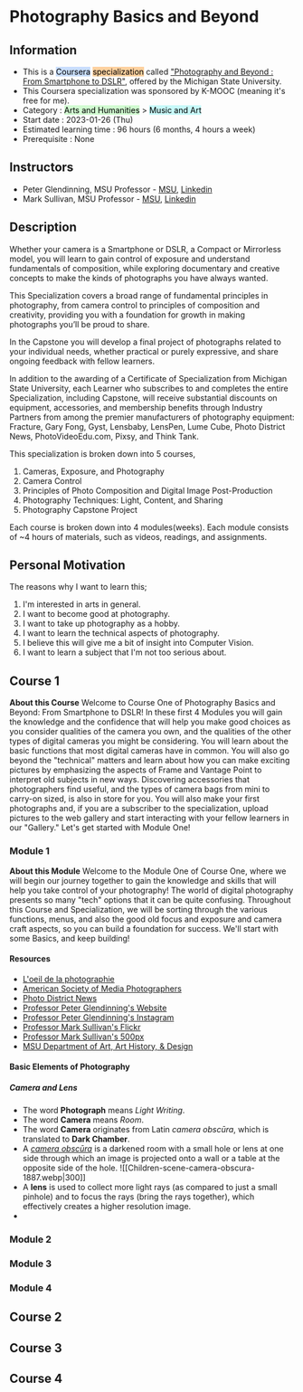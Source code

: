 
# Photography Basics and Beyond

## Information
- This is a <mark style="background: #ADCCFFA6;">Coursera</mark> <mark style="background: #FFB86CA6;">specialization</mark> called ["Photography and Beyond : From Smartphone to DSLR"](https://www.coursera.org/specializations/photography-basics), offered by the Michigan State University.
- This Coursera specialization was sponsored by K-MOOC (meaning it's free for me).
- Category : <mark style="background: #BBFABBA6;">Arts and Humanities</mark> > <mark style="background: #ABF7F7A6;">Music and Art</mark>
- Start date : 2023-01-26 (Thu)
- Estimated learning time : 96 hours (6 months, 4 hours a week)
- Prerequisite : None

## Instructors
- Peter Glendinning, MSU Professor - [MSU](https://people.cal.msu.edu/glendinn/), [Linkedin](https://www.linkedin.com/in/peter-glendinning-839432a/)
- Mark Sullivan, MSU Professor - [MSU](https://www.music.msu.edu/faculty/profile/mark1), [Linkedin](https://www.linkedin.com/in/mark-valentine-sullivan-bb483717/)

## Description
Whether your camera is a Smartphone or DSLR, a Compact or Mirrorless model, you will learn to gain control of exposure and understand fundamentals of composition, while exploring documentary and creative concepts to make the kinds of photographs you have always wanted.

This Specialization covers a broad range of fundamental principles in photography, from camera control to principles of composition and creativity, providing you with a foundation for growth in making photographs you’ll be proud to share.

In the Capstone you will develop a final project of photographs related to your individual needs, whether practical or purely expressive, and share ongoing feedback with fellow learners.

In addition to the awarding of a Certificate of Specialization from Michigan State University, each Learner who subscribes to and completes the entire Specialization, including Capstone, will receive substantial discounts on equipment, accessories, and membership benefits through Industry Partners from among the premier manufacturers of photography equipment: Fracture, Gary Fong, Gyst, Lensbaby, LensPen, Lume Cube, Photo District News, PhotoVideoEdu.com, Pixsy, and Think Tank.

This specialization is broken down into 5 courses,
1. Cameras, Exposure, and Photography
2. Camera Control
3. Principles of Photo Composition and Digital Image Post-Production
4. Photography Techniques: Light, Content, and Sharing
5. Photography Capstone Project

Each course is broken down into 4 modules(weeks). Each module consists of ~4 hours of materials, such as videos, readings, and assignments.

## Personal Motivation
The reasons why I want to learn this;
1. I'm interested in arts in general.
2. I want to become good at photography.
3. I want to take up photography as a hobby.
4. I want to learn the technical aspects of photography.
5. I believe this will give me a bit of insight into Computer Vision.
6. I want to learn a subject that I'm not too serious about.

## Course 1
**About this Course**
	Welcome to Course One of Photography Basics and Beyond: From Smartphone to DSLR! In these first 4 Modules you will gain the knowledge and the confidence that will help you make good choices as you consider qualities of the camera you own, and the qualities of the other types of digital cameras you might be considering. You will learn about the basic functions that most digital cameras have in common.  You will also go beyond the "technical" matters and learn about how you can make exciting pictures by emphasizing the aspects of Frame and Vantage Point to interpret old subjects in new ways.  Discovering accessories that photographers find useful, and the types of camera bags from mini to carry-on sized, is also in store for you.  You will also make your first photographs and, if you are a subscriber to the specialization, upload pictures to the web gallery and start interacting with your fellow learners in our "Gallery."  Let's get started with Module One!

### Module 1
**About this Module**
	Welcome to the Module One of Course One, where we will begin our journey together to gain the knowledge and skills that will help you take control of your photography! The world of digital photography presents so many "tech" options that it can be quite confusing. Throughout this Course and Specialization, we will be sorting through the various functions, menus, and also the good old focus and exposure and camera craft aspects, so you can build a foundation for success. We'll start with some Basics, and keep building!

#### Resources
- [L'oeil de la photographie](https://loeildelaphotographie.com/en/)
- [American Society of Media Photographers](https://www.asmp.org/)
- [Photo District News](https://pdnonline.com/)
- [Professor Peter Glendinning's Website](https://peterglendinning.com/)
- [Professor Peter Glendinning's Instagram](https://www.instagram.com/glendinn/)
- [Professor Mark Sullivan's Flickr](https://www.flickr.com/photos/markvalentine)
- [Professor Mark Sullivan's 500px](https://500px.com/p/markvalentine?view=photos)
- [MSU Department of Art, Art History, & Design](https://art.msu.edu/)

#### Basic Elements of Photography
##### Camera and Lens
- The word **Photograph** means *Light Writing*.
- The word **Camera** means *Room*.
- The word **Camera** originates from Latin *camera obscūra*, which is translated to **Dark Chamber**.
- A [*camera obscūra*](https://en.wikipedia.org/wiki/Camera_obscura) is a darkened room with a small hole or lens at one side through which an image is projected onto a wall or a table at the opposite side of the hole.
  ![[Children-scene-camera-obscura-1887.webp|300]]
- A **lens** is used to collect more light rays (as compared to just a small pinhole) and to focus the rays (bring the rays together), which effectively creates a higher resolution image.
- 

### Module 2

### Module 3

### Module 4

## Course 2

## Course 3

## Course 4
